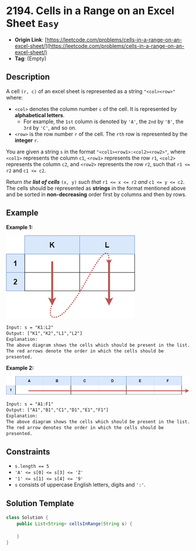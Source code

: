 # 2194. Cells in a Range on an Excel Sheet `Easy`

- **Origin Link**: [https://leetcode.com/problems/cells-in-a-range-on-an-excel-sheet/](https://leetcode.com/problems/cells-in-a-range-on-an-excel-sheet/)
- **Tag**: (Empty)


## Description

A cell `(r, c)` of an excel sheet is represented as a string `"<col><row>"` where:

- `<col>` denotes the column number `c` of the cell. It is represented by **alphabetical letters**.
  - For example, the `1st` column is denoted by `'A'`, the `2nd` by `'B'`, the `3rd` by `'C'`, and so on.
- `<row>` is the row number `r` of the cell. The `rth` row is represented by the **integer** `r`.

You are given a string `s` in the format `"<col1><row1>:<col2><row2>"`, where `<col1>` represents the column `c1`, `<row1>` represents the row `r1`, `<col2>` represents the column `c2`, and `<row2>` represents the row `r2`, such that `r1 <= r2` and `c1 <= c2`.

Return *the **list of cells*** `(x, y)` *such that* `r1 <= x <= r2` *and* `c1 <= y <= c2`. The cells should be represented as **strings** in the format mentioned above and be sorted in **non-decreasing** order first by columns and then by rows.


## Example

**Example 1:**

![](./ex1drawio.png)

```
Input: s = "K1:L2"
Output: ["K1","K2","L1","L2"]
Explanation:
The above diagram shows the cells which should be present in the list.
The red arrows denote the order in which the cells should be presented.
```

**Example 2:**

![](./exam2drawio.png)

```
Input: s = "A1:F1"
Output: ["A1","B1","C1","D1","E1","F1"]
Explanation:
The above diagram shows the cells which should be present in the list.
The red arrow denotes the order in which the cells should be presented.
```


## Constraints

- `s.length == 5`
- `'A' <= s[0] <= s[3] <= 'Z'`
- `'1' <= s[1] <= s[4] <= '9'`
- `s` consists of uppercase English letters, digits and `':'`.


## Solution Template

```java
class Solution {
    public List<String> cellsInRange(String s) {

    }
}
```
